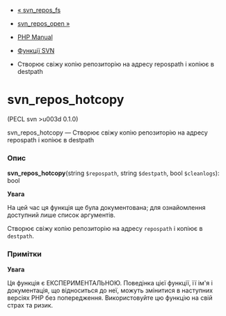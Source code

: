 - [« svn_repos_fs](function.svn-repos-fs.md)
- [svn_repos_open »](function.svn-repos-open.md)

- [PHP Manual](index.md)
- [Функції SVN](ref.svn.md)
- Створює свіжу копію репозиторію на адресу repospath і копіює в
destpath

# svn_repos_hotcopy

(PECL svn \>u003d 0.1.0)

svn_repos_hotcopy — Створює свіжу копію репозиторію на адресу repospath
і копіює в destpath

### Опис

**svn_repos_hotcopy**(string `$repospath`, string `$destpath`, bool
`$cleanlogs`): bool

**Увага**

На цей час ця функція ще була документована; для
ознайомлення доступний лише список аргументів.

Створює свіжу копію репозиторію на адресу `repospath` і копіює в
`destpath`.

### Примітки

**Увага**

Ця функція є ЕКСПЕРИМЕНТАЛЬНОЮ. Поведінка цієї функції, її ім'я
і документація, що відноситься до неї, можуть змінитися в наступних версіях
PHP без попередження. Використовуйте цю функцію на свій страх та ризик.
